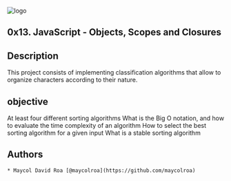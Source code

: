 
![logo](https://user-images.githubusercontent.com/85509333/145334215-1a18b1d0-b75b-4b6b-8b01-dd06dd86d314.jpg)
## 0x13. JavaScript - Objects, Scopes and Closures

## Description
This project consists of implementing classification algorithms that allow to organize characters according to their nature.

## objective

At least four different sorting algorithms
What is the Big O notation, and how to evaluate the time complexity of an algorithm
How to select the best sorting algorithm for a given input
What is a stable sorting algorithm
## Authors
```
* Maycol David Roa [@maycolroa](https://github.com/maycolroa)